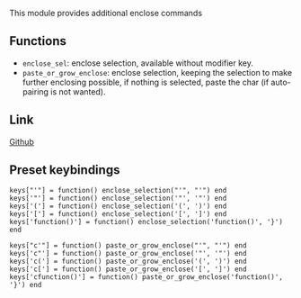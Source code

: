 This module provides additional enclose commands

## Functions

* `enclose_sel`: enclose selection, available without modifier key.
* `paste_or_grow_enclose`: enclose selection, keeping the selection to make
  further enclosing possible, if nothing is selected, paste the char (if
  auto-pairing is not wanted).

## Link

[Github](http://github.com/rgieseke/ta-common/blob/master/enclose.lua)

## Preset keybindings

    keys["'"] = function() enclose_selection("'", "'") end
    keys['"'] = function() enclose_selection('"', '"') end
    keys['('] = function() enclose_selection('(', ')') end
    keys['['] = function() enclose_selection('[', ']') end
    keys['function()'] = function() enclose_selection('function()', '}') end

    keys["c'"] = function() paste_or_grow_enclose("'", "'") end
    keys['c"'] = function() paste_or_grow_enclose('"', '"') end
    keys['c('] = function() paste_or_grow_enclose('(', ')') end
    keys['c['] = function() paste_or_grow_enclose('[', ']') end
    keys['cfunction()'] = function() paste_or_grow_enclose('function()', '}') end
